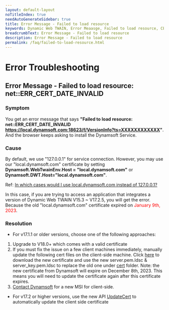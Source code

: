 ```yaml
---
layout: default-layout
noTitleIndex: true
needAutoGenerateSidebar: true
title: Error Message - Failed to load resource
keywords: Dynamic Web TWAIN, Error Meaasge, Failed to load resource, CERT INVALID
breadcrumbText: Error Message - Failed to load resource
description: Error Message - Failed to load resource
permalink: /faq/failed-to-load-resource.html
---
```


# Error Troubleshooting

## Error Message - Failed to load resource: net::ERR_CERT_DATE_INVALID

### Symptom 

You get an error message that says **"Failed to load resource: net::ERR_CERT_DATE_INVALID https://local.dynamsoft.com:18623/f/VersionInfo?ts=XXXXXXXXXXXX"**. And the browser keeps asking to install the Dynamsoft Service. 

### Cause 

By default, we use "127.0.0.1" for service connection. However, you may use our "local.dynamsoft.com" certificate by setting **Dynamsoft.WebTwainEnv.Host = "local.dynamsoft.com"** or **Dynamsoft.DWT.Host="local.dynamsoft.com"**. 

Ref: <a href="{{site.faq}}how-come-would-you-need-local.dynamsoft.com.html" target="_blank">In which cases would I use local.dynamsoft.com instead of 127.0.0.1?</a>

In this case, if you are trying to access an application that integrates a version of Dynamic Web TWAIN V15.3 ~ V17.2.5, you will get the error. Because the old "local.dynamsoft.com" certificate expired on <font color=red>January 9th, 2023</font>. 

### Resolution 

- For v17.1.1 or older versions, choose one of the following approaches:
<ol>
     <li> Upgrade to V18.0+ which comes with a valid certificate </li>
     <li> If you must fix the issue on a few client machines immediately, manually update the following cert files on the client-side machine. 
          Click <a href="https://tst.dynamsoft.com/public/download/dwt/newcert/local.dynamsoft.com/newcert.zip" target="_blank">here</a> to download the new certificate and use the new server.pem.ldsc & server_key.pem.ldsc to replace the old one under <a href="{{site.indepth}}deployment/service.html#for-the-service" target="_blank">cert</a> folder. 
          Note: the new certificate from Dynamsoft will expire on December 8th, 2023. This means you will need to update the certificate again after this certificate expires.</li>
     <li> <a href="{{site.about}}getsupport.html" target="_blank">Contact Dynamsoft</a> for a new MSI for client-side.</li>
     
 </ol>

- For v17.2 or higher versions, use the new API <a href="{{site.info}}api/Dynamsoft_WebTwainEnv.html#updatecert" target="_blank">UpdateCert</a> to automatically update the client side certificate




<!--

 1) Go to service directory, and find _DSConfiguration.ini_.  
<ul>
   <li>Windows: C:\Windows\SysWOW64\Dynamsoft\DynamsoftService or C:\Windows\SysWOW64\Dynamsoft\DynamsoftServicex64_(version)</li>   
   <li>macOS: Go > Applications > Dynamsoft > DynamsoftService > {installed version No.}</li>   
   <li>Linux: opt/dynamsoft/DynamsoftService</li>
</ul>   
   
 then add the following code lines in DSConfiguration.ini  

```javascript
//if you perfer to use your own valid certificate, change the local.dynamsoftwebtwain.com to your own address. As well as cert_name and key_name. 
[local.dynamsoftwebtwain.com]  
cert_name=server.pem.ldsc       
key_name=server_key.pem.ldsc  
```

 2) Click <a href="https://tst.dynamsoft.com/public/download/dwt/newcert/newcert.zip" target="_blank">here</a> to download the new certificate and use the new server.pem.ldsc & server_key.pem.ldsc to replace the old one under <a href="{{site.indepth}}deployment/service.html#for-the-service" target="_blank">cert</a> folder.

If you use your own certificate, put your own cert and key under the cert folder. 

Note: the new certificate from Dynamsoft will expire on September 23th, 2022. This means you will need to update the certificate again after this certificate expires.
<br>

 3) Call the following line in Resources/dynamsoft.webtwain.config.js to use the new certificate. 
   ```javascript 
  // V15.3~16.2 uses
  Dynamsoft.WebTwainEnv.Host = 'local.dynamsoftwebtwain.com';
 
  // V17.0+ uses
  Dynamsoft.DWT.Host = 'local.dynamsoftwebtwain.com';
   ```
-->
